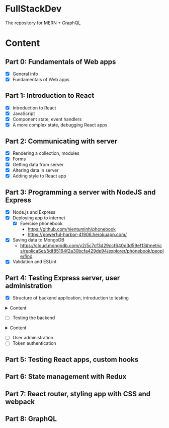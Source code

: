 # FullStackDev
The repository for MERN + GraphQL

# Content
## Part 0: Fundamentals of Web apps
- [x] General info
- [x] Fundamentals of Web apps
## Part 1: Introduction to React
- [x] Introduction to React
- [x] JavaScript
- [x] Component state, event handlers
- [x] A more complex state, debugging React apps
## Part 2: Communicating with server
- [x] Rendering a collection, modules
- [x] Forms
- [x] Getting data from server
- [x] Altering data in server
- [x] Adding style to React app
## Part 3: Programming a server with NodeJS and Express
- [x] Node.js and Express
- [x] Deploying app to internet
  - [x] Exercise phonebook
    - https://github.com/hientuminh/phonebook
    - https://powerful-harbor-41906.herokuapp.com/
- [x] Saving data to MongoDB
  - https://cloud.mongodb.com/v2/5c7cf3d29ccf640d3d59ef13#metrics/replicaSet/5df85164f2a30bcfa429de94/explorer/phonebook/people/find
- [x] Validation and ESLint
## Part 4: Testing Express server, user administration
- [x] Structure of backend application, introduction to testing
<details>
  <summary>Content</summary>

  ### Project structure
  ```md
  ### Project structure
  ### Exercises
  ### Testing Note applications
  ### Exercises
  ```
</details>

- [ ] Testing the backend
<details>
  <summary>Content</summary>

  ```md
  ### Test environment
  ### supertest
  ### Logger
  ### Intializing the database before tests
  ### Running tests one by one
  ### async/await
  ### async/await in the backend
  ### More tests and refactoring the backend
  ### Error handling and async/await
  ### Optimizing the beforeEach function
  ### Exercises
  ### Refactoring tests
  ### Exercises
  ```
</details>

- [ ] User administration
- [ ] Token authentication
## Part 5: Testing React apps, custom hooks
## Part 6: State management with Redux
## Part 7: React router, styling app with CSS and webpack
## Part 8: GraphQL
